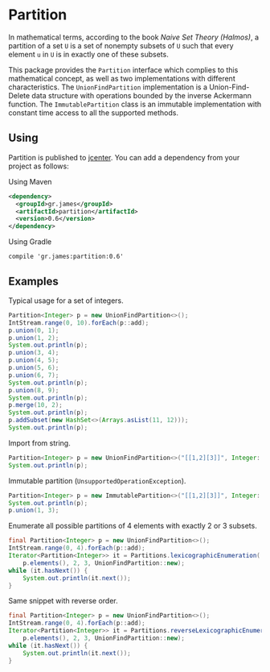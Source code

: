 # Partition

In mathematical terms, according to the book *Naive Set Theory (Halmos)*, a
partition of a set `U` is a set of nonempty subsets of `U` such that every
element `u` in `U` is in exactly one of these subsets.

This package provides the `Partition` interface which complies to this
mathematical concept, as well as two implementations with different
characteristics. The `UnionFindPartition` implementation is a Union-Find-Delete
data structure with operations bounded by the inverse Ackermann function. The
`ImmutablePartition` class is an immutable implementation with constant time
access to all the supported methods.

## Using

Partition is published to
[jcenter](https://bintray.com/gstamatelat/partition/partition). You
can add a dependency from your project as follows:

Using Maven

```xml
<dependency>
  <groupId>gr.james</groupId>
  <artifactId>partition</artifactId>
  <version>0.6</version>
</dependency>
```

Using Gradle

```
compile 'gr.james:partition:0.6'
```

## Examples

Typical usage for a set of integers.

```java
Partition<Integer> p = new UnionFindPartition<>();
IntStream.range(0, 10).forEach(p::add);
p.union(0, 1);
p.union(1, 2);
System.out.println(p);
p.union(3, 4);
p.union(4, 5);
p.union(5, 6);
p.union(6, 7);
System.out.println(p);
p.union(8, 9);
System.out.println(p);
p.merge(10, 2);
System.out.println(p);
p.addSubset(new HashSet<>(Arrays.asList(11, 12)));
System.out.println(p);
```

Import from string.

```java
Partition<Integer> p = new UnionFindPartition<>("[[1,2][3]]", Integer::parseInt);
System.out.println(p);
```

Immutable partition (`UnsupportedOperationException`).

```java
Partition<Integer> p = new ImmutablePartition<>("[[1,2][3]]", Integer::parseInt);
System.out.println(p);
p.union(1, 3);
```

Enumerate all possible partitions of 4 elements with exactly 2 or 3 subsets.

```java
final Partition<Integer> p = new UnionFindPartition<>();
IntStream.range(0, 4).forEach(p::add);
Iterator<Partition<Integer>> it = Partitions.lexicographicEnumeration(
    p.elements(), 2, 3, UnionFindPartition::new);
while (it.hasNext()) {
    System.out.println(it.next());
}
```

Same snippet with reverse order.

```java
final Partition<Integer> p = new UnionFindPartition<>();
IntStream.range(0, 4).forEach(p::add);
Iterator<Partition<Integer>> it = Partitions.reverseLexicographicEnumeration(
    p.elements(), 2, 3, UnionFindPartition::new);
while (it.hasNext()) {
    System.out.println(it.next());
}
```
